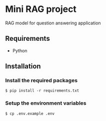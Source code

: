 # Mini RAG project

RAG model for question answering application

## Requirements
 - Python
 
## Installation 
 ### Install the required packages
    $ pip install -r requirements.txt



### Setup the environment variables
    $ cp .env.example .env